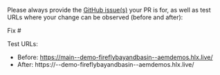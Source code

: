 Please always provide the [GitHub issue(s)](../issues) your PR is for, as well as test URLs where your change can be observed (before and after):

Fix #<gh-issue-id>

Test URLs:
- Before: https://main--demo-fireflybayandbasin--aemdemos.hlx.live/
- After: https://<branch>--demo-fireflybayandbasin--aemdemos.hlx.live/
